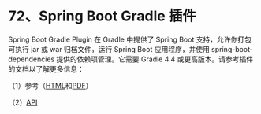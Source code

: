 # 72、Spring Boot Gradle 插件

Spring Boot Gradle Plugin 在 Gradle 中提供了 Spring Boot 支持，允许你打包可执行 jar 或 war 归档文件，运行 Spring Boot 应用程序，并使用 spring-boot-dependencies 提供的依赖项管理。它需要 Gradle 4.4 或更高版本。请参考插件的文档以了解更多信息：

（1）参考（[HTML](https://docs.spring.io/spring-boot/docs/2.1.6.RELEASE/gradle-plugin/reference/html)和[PDF](https://docs.spring.io/spring-boot/docs/2.1.6.RELEASE/gradle-plugin/reference/pdf/spring-boot-gradle-plugin-reference.pdf)）

（2）[API](https://docs.spring.io/spring-boot/docs/2.1.6.RELEASE/gradle-plugin/api)
